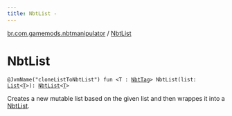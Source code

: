 ```yaml
---
title: NbtList - 
---
```


[br.com.gamemods.nbtmanipulator](index.html) / [NbtList](./-nbt-list.html)

# NbtList

`@JvmName("cloneListToNbtList") fun <T : `[`NbtTag`](-nbt-tag.html)`> NbtList(list: `[`List`](https://kotlinlang.org/api/latest/jvm/stdlib/kotlin.collections/-list/index.html)`<`[`T`](-nbt-list.html#T)`>): `[`NbtList`](-nbt-list/index.html)`<`[`T`](-nbt-list.html#T)`>`

Creates a new mutable list based on the given list and then wrappes it into a [NbtList](-nbt-list/index.html).

